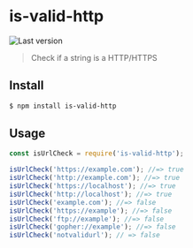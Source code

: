 # is-valid-http

![Last version](https://img.shields.io/badge/npm-v1.0.0-blue)

> Check if a string is a HTTP/HTTPS 

## Install

```bash
$ npm install is-valid-http
```

## Usage


```js
const isUrlCheck = require('is-valid-http');

isUrlCheck('https://example.com'); //=> true
isUrlCheck('http://example.com'); //=> true
isUrlCheck('https://localhost'); //=> true
isUrlCheck('http://localhost'); //=> true
isUrlCheck('example.com'); //=> false
isUrlCheck('https://example'); //=> false
isUrlCheck('ftp://example'); //=> false
isUrlCheck('gopher://example'); //=> false
isUrlCheck('notvalidurl'); // => false
